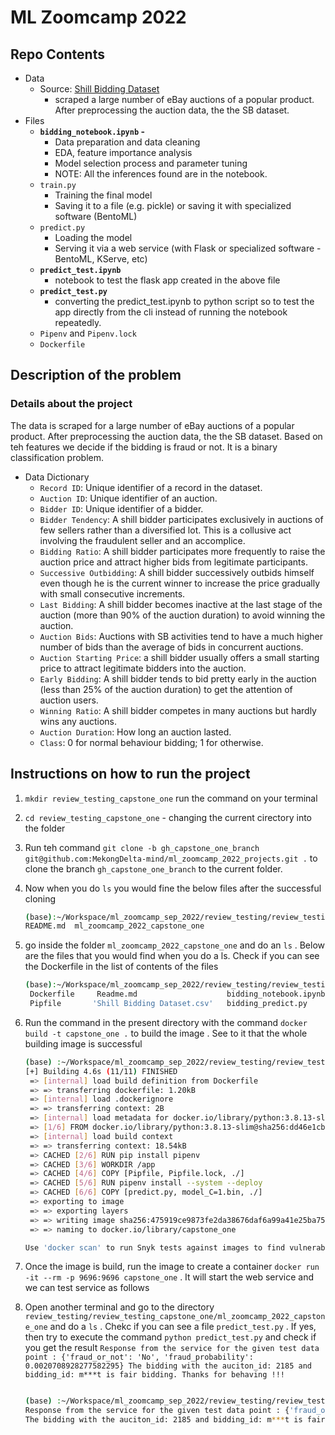 # ML Zoomcamp 2022

## Repo Contents
        
- Data
    - Source: [Shill Bidding Dataset](https://archive.ics.uci.edu/ml/datasets/Shill+Bidding+Dataset)
        - scraped a large number of eBay auctions of a popular product. After preprocessing the auction data, the the SB dataset.
- Files
    - **`bidding_notebook.ipynb` -**
        - Data preparation and data cleaning
        - EDA, feature importance analysis
        - Model selection process and parameter tuning
        - NOTE: All the inferences found are in the notebook.
    - `train.py`
        - Training the final model
        - Saving it to a file (e.g. pickle) or saving it with specialized software (BentoML)
    - `predict.py`
        - Loading the model
        - Serving it via a web service (with Flask or specialized software - BentoML, KServe, etc)
    - **`predict_test.ipynb`**
        - notebook to test the flask app created in the above file
    - **`predict_test.py`**
        - converting the predict_test.ipynb to python script so to test the app directly from the cli instead of running the notebook repeatedly.
    - `Pipenv` and `Pipenv.lock`
    - `Dockerfile`

## Description of the problem

### Details about the project

The data is scraped for a large number of eBay auctions of a popular product. After preprocessing the auction data, the the SB dataset. Based on teh features we decide if the bidding is fraud or not. It is a binary classification problem.

- Data Dictionary
    - `Record ID`: Unique identifier of a record in the dataset.
    - `Auction ID`: Unique identifier of an auction.
    - `Bidder ID`: Unique identifier of a bidder.
    - `Bidder Tendency`: A shill bidder participates exclusively in auctions of few sellers rather than a diversified lot. This is a collusive act involving the fraudulent seller and an accomplice.
    - `Bidding Ratio`: A shill bidder participates more frequently to raise the auction price and attract higher bids from legitimate participants.
    - `Successive Outbidding`: A shill bidder successively outbids himself even though he is the current winner to increase the price gradually with small consecutive increments.
    - `Last Bidding`: A shill bidder becomes inactive at the last stage of the auction (more than 90\% of the auction duration) to avoid winning the auction.
    - `Auction Bids`: Auctions with SB activities tend to have a much higher number of bids than the average of bids in concurrent auctions.
    - `Auction Starting Price`: a shill bidder usually offers a small starting price to attract legitimate bidders into the auction.
    - `Early Bidding`: A shill bidder tends to bid pretty early in the auction (less than 25\% of the auction duration) to get the attention of auction users.
    - `Winning Ratio`: A shill bidder competes in many auctions but hardly wins any auctions.
    - `Auction Duration`: How long an auction lasted.
    - `Class`: 0 for normal behaviour bidding; 1 for otherwise.

## Instructions on how to run the project

1. `mkdir review_testing_capstone_one` run the command on your terminal
2. `cd review_testing_capstone_one` - changing the current cirectory into the folder
3. Run teh command `git clone -b gh_capstone_one_branch git@github.com:MekongDelta-mind/ml_zoomcamp_2022_projects.git .` to clone the branch `gh_capstone_one_branch`  to the current folder.
4. Now when you do `ls` you would fine the below files after the successful cloning

    ```bash
    (base):~/Workspace/ml_zoomcamp_sep_2022/review_testing/review_testing_capstone_one$ ls
    README.md  ml_zoomcamp_2022_capstone_one
    ```

5. go inside the folder `ml_zoomcamp_2022_capstone_one` and do an `ls` . Below are the files that you would find when you do a ls. Check if you can see the Dockerfile in the list of contents of the files

    ```bash
    (base):~/Workspace/ml_zoomcamp_sep_2022/review_testing/review_testing_capstone_one/ml_zoomcamp_2022_capstone_one$ ls
     Dockerfile     Readme.md                    bidding_notebook.ipynb  'model_C=1.bin'       predict_test.py
     Pipfile       'Shill Bidding Dataset.csv'   bidding_predict.py       predict.py
    ```

6. Run the command in the present directory with the command `docker build -t capstone_one .` to build the image . See to it that the whole building image is successful

    ```bash
    (base) :~/Workspace/ml_zoomcamp_sep_2022/review_testing/review_testing_capstone_one/ml_zoomcamp_2022_capstone_one$ docker build -t capstone_one .
    [+] Building 4.6s (11/11) FINISHED
     => [internal] load build definition from Dockerfile                                                                                       0.1s
     => => transferring dockerfile: 1.20kB                                                                                                     0.0s
     => [internal] load .dockerignore                                                                                                          0.0s
     => => transferring context: 2B                                                                                                            0.0s
     => [internal] load metadata for docker.io/library/python:3.8.13-slim                                                                      4.4s
     => [1/6] FROM docker.io/library/python:3.8.13-slim@sha256:dd46e1cb12432c17040638acb05508c35dc828db04f4f33c692d3894b7bc76cf                0.0s
     => [internal] load build context                                                                                                          0.0s
     => => transferring context: 18.54kB                                                                                                       0.0s
     => CACHED [2/6] RUN pip install pipenv                                                                                                    0.0s
     => CACHED [3/6] WORKDIR /app                                                                                                              0.0s
     => CACHED [4/6] COPY [Pipfile, Pipfile.lock, ./]                                                                                          0.0s
     => CACHED [5/6] RUN pipenv install --system --deploy                                                                                      0.0s
     => CACHED [6/6] COPY [predict.py, model_C=1.bin, ./]                                                                                      0.0s
     => exporting to image                                                                                                                     0.0s
     => => exporting layers                                                                                                                    0.0s
     => => writing image sha256:475919ce9873fe2da38676daf6a99a41e25ba759c242700a55021211346c5012                                               0.0s
     => => naming to docker.io/library/capstone_one                                                                                            0.0s

    Use 'docker scan' to run Snyk tests against images to find vulnerabilities and learn how to fix them
    ```

7. Once the image is build, run the image to create a container `docker run -it --rm -p 9696:9696 capstone_one` . It will start the web service and we can test service as follows
8. Open another terminal and go to the directory `review_testing/review_testing_capstone_one/ml_zoomcamp_2022_capstone_one` and do a `ls` . Chekc if you can see a file `predict_test.py` . If yes, then try to execute the command `python predict_test.py` and check if you get the result `Response from the service for the given test data point : {'fraud_or_not': 'No', 'fraud_probability': 0.0020708928277582295}
The bidding with the auciton_id: 2185 and bidding_id: m***t is fair bidding. Thanks for behaving !!!`

    ```bash

    (base) :~/Workspace/ml_zoomcamp_sep_2022/review_testing/review_testing_capstone_one/ml_zoomcamp_2022_capstone_one$ python predict_test.py
    Response from the service for the given test data point : {'fraud_or_not': 'No', 'fraud_probability': 0.0020708928277582295}
    The bidding with the auciton_id: 2185 and bidding_id: m***t is fair bidding. Thanks for behaving !!!
    ```
